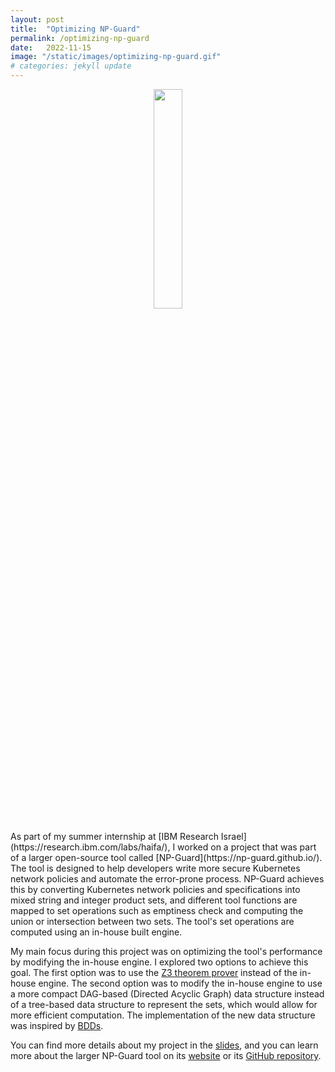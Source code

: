 ```yaml
---
layout: post
title:  "Optimizing NP-Guard"
permalink: /optimizing-np-guard
date:   2022-11-15 
image: "/static/images/optimizing-np-guard.gif"
# categories: jekyll update
---
```

<center><img src="{{ page.image }}" width="30%" height="auto"></center>
<br>
As part of my summer internship at [IBM Research Israel](https://research.ibm.com/labs/haifa/), I worked on a project that was part of a larger open-source tool called [NP-Guard](https://np-guard.github.io/). The tool is designed to help developers write more secure Kubernetes network policies and automate the error-prone process. NP-Guard achieves this by converting Kubernetes network policies and specifications into mixed string and integer product sets, and different tool functions are mapped to set operations such as emptiness check and computing the union or intersection between two sets. The tool's set operations are computed using an in-house built engine.

My main focus during this project was on optimizing the tool's performance by modifying the in-house engine. I explored two options to achieve this goal. The first option was to use the [Z3 theorem prover](https://github.com/Z3Prover/z3) instead of the in-house engine. The second option was to modify the in-house engine to use a more compact DAG-based (Directed Acyclic Graph) data structure instead of a tree-based data structure to represent the sets, which would allow for more efficient computation. The implementation of the new data structure was inspired by [BDDs](https://dl.acm.org/doi/10.1145/123186.123222).

You can find more details about my project in the [slides](/static/slides/network_config_analyzer_optimization_slides.pdf), and you can learn more about the larger NP-Guard tool on its [website](https://np-guard.github.io/) or its [GitHub repository](https://github.com/np-guard).
